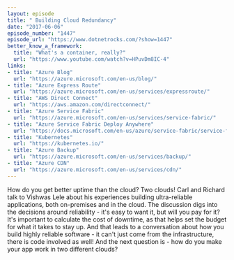 ```yaml
---
layout: episode
title: " Building Cloud Redundancy"
date: "2017-06-06"
episode_number: "1447"
episode_url: "https://www.dotnetrocks.com/?show=1447"
better_know_a_framework:
  title: "What's a container, really?"
  url: "https://www.youtube.com/watch?v=HPuvDm8IC-4"
links:
- title: "Azure Blog"
  url: "https://azure.microsoft.com/en-us/blog/"
- title: "Azure Express Route"
  url: "https://azure.microsoft.com/en-us/services/expressroute/"
- title: "AWS Direct Connect"
  url: "https://aws.amazon.com/directconnect/"
- title: "Azure Service Fabric"
  url: "https://azure.microsoft.com/en-us/services/service-fabric/"
- title: "Azure Service Fabric Deploy Anywhere"
  url: "https://docs.microsoft.com/en-us/azure/service-fabric/service-fabric-deploy-anywhere"
- title: "Kubernetes"
  url: "https://kubernetes.io/"
- title: "Azure Backup"
  url: "https://azure.microsoft.com/en-us/services/backup/"
- title: "Azure CDN"
  url: "https://azure.microsoft.com/en-us/services/cdn/"
---
```


How do you get better uptime than the cloud? Two clouds! Carl and Richard talk to Vishwas Lele about his experiences building ultra-reliable applications, both on-premises and in the cloud. The discussion digs into the decisions around reliability - it's easy to want it, but will you pay for it? It's important to calculate the cost of downtime, as that helps set the budget for what it takes to stay up. And that leads to a conversation about how you build highly reliable software - it can't just come from the infrastructure, there is code involved as well! And the next question is - how do you make your app work in two different clouds?
